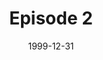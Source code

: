 ---
layout: podcast
title: Episode 2
number: 2
subtitle: 
summary: 
date: 1999-12-31
location: https://dl.dropboxusercontent.com/s/wnrve9i5u8q05te/watir_podcast_2.mp3?dl=0
size: 21,479,050
duration: 22:22
---